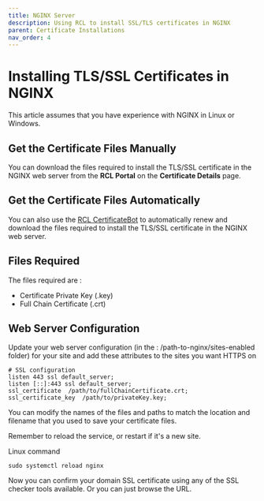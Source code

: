 ```yaml
---
title: NGINX Server
description: Using RCL to install SSL/TLS certificates in NGINX
parent: Certificate Installations
nav_order: 4
---
```


# Installing TLS/SSL Certificates in NGINX

This article assumes that you have experience with NGINX in Linux or Windows.

## Get the Certificate Files Manually

You can download the files required to install the TLS/SSL certificate in the NGINX web server from the **RCL Portal** on the **Certificate Details** page.

## Get the Certificate Files Automatically

You can also use the [RCL CertificateBot](../certbot/certbot) to automatically renew and download the files required to install the TLS/SSL certificate in the NGINX web server.

## Files Required

The files required are :

- Certificate Private Key (.key)
- Full Chain Certificate (.crt)

## Web Server Configuration

Update your web server configuration (in the : /path-to-nginx/sites-enabled folder) for your site and add these attributes to the sites you want HTTPS on

```
# SSL configuration
listen 443 ssl default_server;
listen [::]:443 ssl default_server;
ssl_certificate  /path/to/fullChainCertificate.crt;
ssl_certificate_key  /path/to/privateKey.key;
```
You can modify the names of the files and paths to match the location and filename that you used to save your certificate files.

Remember to reload the service, or restart if it's a new site.

Linux command
```
sudo systemctl reload nginx
```

Now you can confirm your domain SSL certificate using any of the SSL checker tools available. Or you can just browse the URL.